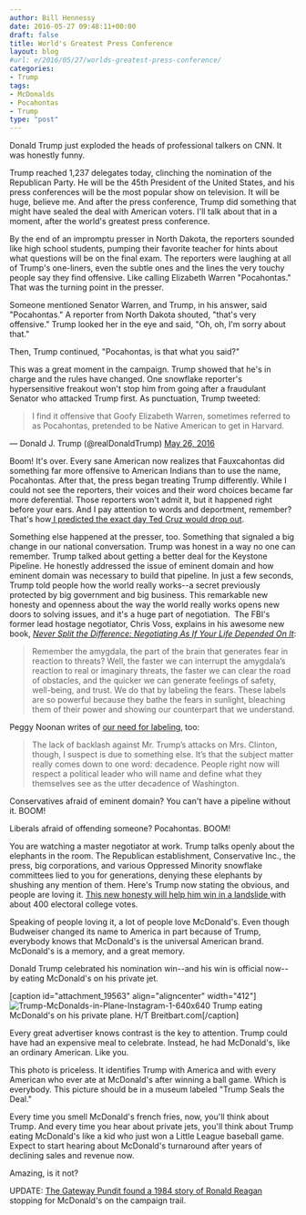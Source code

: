 ```yaml
---
author: Bill Hennessy
date: 2016-05-27 09:48:11+00:00
draft: false
title: World's Greatest Press Conference
layout: blog
#url: e/2016/05/27/worlds-greatest-press-conference/
categories:
- Trump
tags:
- McDonalds
- Pocahontas
- Trump
type: "post"
---
```


Donald Trump just exploded the heads of professional talkers on CNN. It was honestly funny.

Trump reached 1,237 delegates today, clinching the nomination of the Republican Party. He will be the 45th President of the United States, and his press conferences will be the most popular show on television. It will be huge, believe me. And after the press conference, Trump did something that might have sealed the deal with American voters. I'll talk about that in a moment, after the world's greatest press conference.

By the end of an impromptu presser in North Dakota, the reporters sounded like high school students, pumping their favorite teacher for hints about what questions will be on the final exam. The reporters were laughing at all of Trump's one-liners, even the subtle ones and the lines the very touchy people say they find offensive. Like calling Elizabeth Warren "Pocahontas." That was the turning point in the presser.

Someone mentioned Senator Warren, and Trump, in his answer, said "Pocahontas." A reporter from North Dakota shouted, "that's very offensive." Trump looked her in the eye and said, "Oh, oh, I'm sorry about that."

Then, Trump continued, "Pocahontas, is that what you said?"

This was a great moment in the campaign. Trump showed that he's in charge and the rules have changed. One snowflake reporter's hypersensitive freakout won't stop him from going after a fraudulant Senator who attacked Trump first. As punctuation, Trump tweeted:



> 

> 
> I find it offensive that Goofy Elizabeth Warren, sometimes referred to as Pocahontas, pretended to be Native American to get in Harvard.
> 
> 
— Donald J. Trump (@realDonaldTrump) [May 26, 2016](https://twitter.com/realDonaldTrump/status/735942401165033477)



Boom! It's over. Every sane American now realizes that Fauxcahontas did something far more offensive to American Indians than to use the name, Pocahontas. After that, the press began treating Trump differently. While I could not see the reporters, their voices and their word choices became far more deferential. Those reporters won't admit it, but it happened right before your ears. And I pay attention to words and deportment, remember? That's how[ I predicted the exact day Ted Cruz would drop out](https://hennessysview.com/2016/05/01/the-psychology-of-the-inevitable/).

Something else happened at the presser, too. Something that signaled a big change in our national conversation. Trump was honest in a way no one can remember. Trump talked about getting a better deal for the Keystone Pipeline. He honestly addressed the issue of eminent domain and how eminent domain was necessary to build that pipeline. In just a few seconds, Trump told people how the world really works--a secret previously protected by big government and big business. This remarkable new honesty and openness about the way the world really works opens new doors to solving issues, and it's a huge part of negotiation.  The FBI's former lead hostage negotiator, Chris Voss, explains in his awesome new book, [_Never Split the Difference: Negotiating As If Your Life Depended On It_](https://amzn.to/20JvmIw):



> Remember the amygdala, the part of the brain that generates fear in reaction to threats? Well, the faster we can interrupt the amygdala’s reaction to real or imaginary threats, the faster we can clear the road of obstacles, and the quicker we can generate feelings of safety, well-being, and trust. We do that by labeling the fears. These labels are so powerful because they bathe the fears in sunlight, bleaching them of their power and showing our counterpart that we understand.



Peggy Noonan writes of [our need for labeling](https://www.google.com/search?q=Hillary+Embodies+Washington%E2%80%99s+Decadence&oq=Hillary+Embodies+Washington%E2%80%99s+Decadence&aqs=chrome..69i57j69i60.94j0j7&sourceid=chrome&ie=UTF-8#q=Hillary+Embodies+Washington%E2%80%99s+Decadence&tbm=nws), too:



> The lack of backlash against Mr. Trump’s attacks on Mrs. Clinton, though, I suspect is due to something else. It’s that the subject matter really comes down to one word: decadence. People right now will respect a political leader who will name and define what they themselves see as the utter decadence of Washington.



Conservatives afraid of eminent domain? You can't have a pipeline without it. BOOM!

Liberals afraid of offending someone? Pocahontas. BOOM!

You are watching a master negotiator at work. Trump talks openly about the elephants in the room. The Republican establishment, Conservative Inc., the press, big corporations, and various Oppressed Minority snowflake committees lied to you for generations, denying these elephants by shushing any mention of them. Here's Trump now stating the obvious, and people are loving it. [This new honesty will help him win in a landslide ](https://hennessysview.com/2016/05/13/how-to-predict-trumps-landslide-win/)with about 400 electoral college votes.

Speaking of people loving it, a lot of people love McDonald's. Even though Budweiser changed its name to America in part because of Trump, everybody knows that McDonald's is the universal American brand. McDonald's is a memory, and a great memory.

Donald Trump celebrated his nomination win--and his win is official now--by eating McDonald's on his private jet.

[caption id="attachment_19563" align="aligncenter" width="412"]![Trump-McDonalds-in-Plane-Instagram-1-640x640](https://hennessysview.com/wp-content/uploads/2016/05/Trump-McDonalds-in-Plane-Instagram-1-640x640-300x300.jpg)
Trump eating McDonald's on his private plane. H/T Breitbart.com[/caption]

Every great advertiser knows contrast is the key to attention. Trump could have had an expensive meal to celebrate. Instead, he had McDonald's, like an ordinary American. Like you.

This photo is priceless. It identifies Trump with America and with every American who ever ate at McDonald's after winning a ball game. Which is everybody. This picture should be in a museum labeled "Trump Seals the Deal."

Every time you smell McDonald's french fries, now, you'll think about Trump. And every time you hear about private jets, you'll think about Trump eating McDonald's like a kid who just won a Little League baseball game. Expect to start hearing about McDonald's turnaround after years of declining sales and revenue now.

Amazing, is it not?

UPDATE: [The Gateway Pundit found a 1984 story of Ronald Reagan](https://www.thegatewaypundit.com/2016/05/trump-pulls-reagan-eats-mcdonalds-hamburger-campaign-trail/) stopping for McDonald's on the campaign trail.
